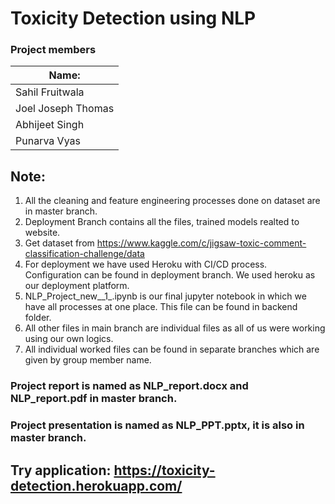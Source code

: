 # Toxicity Detection using NLP

### Project members

| Name:              |
|--------------------|
| Sahil Fruitwala    |
| Joel Joseph Thomas |
| Abhijeet Singh     |
| Punarva Vyas       |



## Note:

1. All the cleaning and feature engineering processes done on dataset are in master branch.
2. Deployment Branch contains all the files, trained models realted to website.
3. Get dataset from https://www.kaggle.com/c/jigsaw-toxic-comment-classification-challenge/data
4. For deployment we have used Heroku with CI/CD process. Configuration can be found in deployment branch. We used heroku as our deployment platform.
5. NLP\_Project\_new\_\_1_.ipynb is our final jupyter notebook in which we have all processes at one place. This file can be found in backend folder.
6. All other files in main branch are individual files as all of us were working using our own logics.
7. All individual worked files can be found in separate branches which are given by group member name.


### Project report is named as NLP\_report.docx and NLP_report.pdf in master branch.
### Project presentation is named as NLP_PPT.pptx, it is also in master branch.



## Try application: https://toxicity-detection.herokuapp.com/
